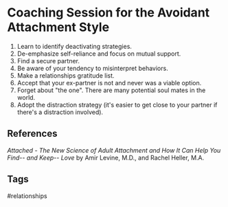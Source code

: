 # Coaching Session for the Avoidant Attachment Style

1. Learn to identify deactivating strategies.   
2. De-emphasize self-reliance and focus on mutual support.  
3. Find a secure partner.  
4. Be aware of your tendency to misinterpret behaviors.  
5. Make a relationships gratitude list.  
6. Accept that your ex-partner is not and never was a viable option.  
7. Forget about "the one". There are many potential soul mates in the world.  
8. Adopt the distraction strategy (it's easier to get close to your partner if there's a distraction involved).  

## References
*Attached - The New Science of Adult Attachment and How It Can Help You Find-- and Keep-- Love* by Amir Levine, M.D., and Rachel Heller, M.A.

## Tags
#relationships
